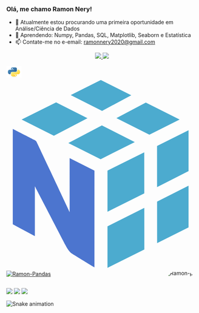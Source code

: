 ### Olá, me chamo Ramon Nery!

- 🔭 Atualmente estou procurando uma primeira oportunidade em Análise/Ciência de Dados
- 🌱 Aprendendo: Numpy, Pandas, SQL, Matplotlib, Seaborn e Estatística
- 📫 Contate-me no e-email: ramonnery2020@gmail.com

<div align="center">
  <a href="https://github.com/ramonnery">
  <img height="150em" src="https://github-readme-stats.vercel.app/api?username=ramonnery&show_icons=true&theme=tokyonight&include_all_commits=true&count_private=true"/>
  <img height="150em" src="https://github-readme-stats.vercel.app/api/top-langs/?username=ramonnery&layout=compact&langs_count=7&theme=tokyonight"/>
</div>
<div style="display: inline_block"><br>
  <img align="center" alt="Ramon-Python" height="30" width="40" src="https://raw.githubusercontent.com/devicons/devicon/master/icons/python/python-original.svg">
  
  <svg viewBox="0 0 128 128">
  <path d="M54.32 27.164L33.304 16.559 10.226 28.071l21.594 10.84zM63.961 32.031L86 43.16 63.137 54.637 41.512 43.782zM93.398 16.715l22.645 11.355-20.254 10.168-22.082-11.141zM83.652 11.824L63.265 1.601 43.101 11.667l21.008 10.59zM67.715 99.605v27.816l24.695-12.324-.023-27.828zM92.375 77.555l-.027-27.535-24.633 12.246v27.547zM122.02 72.398v27.926l-21.066 10.508-.016-27.797zM122.02 62.633V35.266l-21.105 10.492.016 27.59z" color="#000" fill="#4cabcf" style="-inkscape-stroke:none"></path><path d="M58.996 62.266l-16.629-8.367v36.14S22.019 46.756 20.14 42.865c-.242-.504-1.242-1.051-1.496-1.188-3.668-1.914-14.355-7.324-14.355-7.324v63.871l14.785 7.926V72.75s20.129 38.676 20.336 39.102c.21.422 2.219 4.492 4.383 5.926 2.87 1.906 15.195 9.316 15.195 9.316z" color="#000" fill="#4c75cf" style="-inkscape-stroke:none"></path>
  </svg>
          
  <img align="center" alt="Ramon-Pandas" height="30" width="40" src="https://cdn.jsdelivr.net/gh/devicons/devicon/icons/pandas/pandas-original-wordmark.svg">
  <img align="right" alt="Ramon-pic" height="150" style="border-radius:50px;" src="https://i.picasion.com/pic92/940d9f01e307a88f7da4c4709d4320f6.gif">
</div>

##

<div> 
  <a href="https://www.instagram.com/ramonnery.jpeg" target="_blank"><img src="https://img.shields.io/badge/-Instagram-%23E4405F?style=for-the-badge&logo=instagram&logoColor=white" target="_blank"></a>
  <a href = "mailto:ramonnery2020@gmail.com"><img src="https://img.shields.io/badge/-Gmail-%23333?style=for-the-badge&logo=gmail&logoColor=white" target="_blank"></a>
  <a href="https://www.linkedin.com/in/ramon-nery-4993151b1/" target="_blank"><img src="https://img.shields.io/badge/-LinkedIn-%230077B5?style=for-the-badge&logo=linkedin&logoColor=white" target="_blank"></a> 
 
  ![Snake animation](https://github.com/ramonnery/ramonnery/blob/output/github-contribution-grid-snake.svg)
 
</div>
